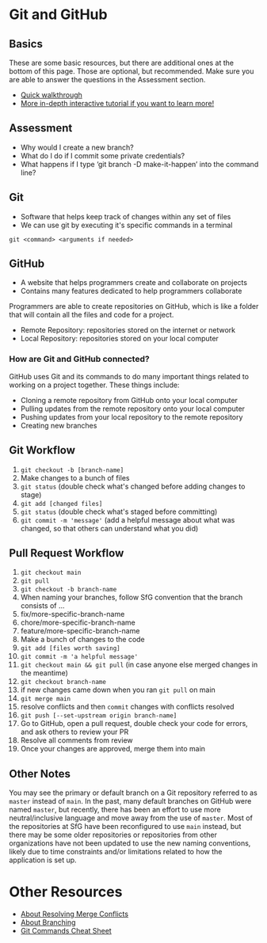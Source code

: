 # Git and GitHub
## Basics
These are some basic resources, but there are additional ones at the bottom of this page. Those are optional, but recommended. Make sure you are able to answer the questions in the Assessment section.
* [Quick walkthrough](https://guides.github.com/activities/hello-world/)
* [More in-depth interactive tutorial if you want to learn more!](https://learngitbranching.js.org/)

## Assessment
* Why would I create a new branch?
* What do I do if I commit some private credentials?
* What happens if I type ‘git branch -D make-it-happen’ into the command line?
  
## Git
- Software that helps keep track of changes within any set of files
- We can use git by executing it's specific commands in a terminal 
```
git <command> <arguments if needed>
```

## GitHub
- A website that helps programmers create and collaborate on projects
- Contains many features dedicated to help programmers collaborate
  
Programmers are able to create repositories on GitHub, which is like a folder that will contain all the files and code for a project.
- Remote Repository: repositories stored on the internet or network
- Local Repository: repositories stored on your local computer
  
### How are Git and GitHub connected?
GitHub uses Git and its commands to do many important things related to working on a project together. These things include:
- Cloning a remote repository from GitHub onto your local computer
- Pulling updates from the remote repository onto your local computer
- Pushing updates from your local repository to the remote repository
- Creating new branches

## Git Workflow

1. `git checkout -b [branch-name]`
1. Make changes to a bunch of files
1. `git status` (double check what's changed before adding changes to stage)
1. `git add [changed files]`
1. `git status` (double check what's staged before committing)
1. `git commit -m 'message'` (add a helpful message about what was changed, so that others can understand what you did)

## Pull Request Workflow

1. `git checkout main`
1. `git pull`
1. `git checkout -b branch-name`
1. When naming your branches, follow SfG convention that the branch consists of ...
1. fix/more-specific-branch-name
1. chore/more-specific-branch-name
1. feature/more-specific-branch-name
1. Make a bunch of changes to the code
1. `git add [files worth saving]`
1. `git commit -m 'a helpful message'`
1. `git checkout main && git pull` (in case anyone else merged changes in the meantime)
1. `git checkout branch-name`
1. if new changes came down when you ran `git pull` on main
1. `git merge main`
1. resolve conflicts and then `commit` changes with conflicts resolved
1. `git push [--set-upstream origin branch-name]`
1. Go to GitHub, open a pull request, double check your code for errors, and ask others to review your PR
1. Resolve all comments from review
1. Once your changes are approved, merge them into main

## Other Notes
You may see the primary or default branch on a Git repository referred to as `master` instead of `main`. In the past, many default branches on GitHub were named `master`, but recently, there has been an effort to use more neutral/inclusive language and move away from the use of `master`. Most of the repositories at SfG have been reconfigured to use `main` instead, but there may be some older repositories or repositories from other organizations have not been updated to use the new naming conventions, likely due to time constraints and/or limitations related to how the application is set up.

# Other Resources

- [About Resolving Merge Conflicts](https://help.github.com/articles/resolving-a-merge-conflict-using-the-command-line/)
- [About Branching](https://git-scm.com/book/en/v2/Git-Branching-Basic-Branching-and-Merging)
- [Git Commands Cheat Sheet](https://education.github.com/git-cheat-sheet-education.pdf)